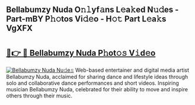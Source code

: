 ## Bellabumzy Nuda O𝚗𝚕yf𝚊ns L𝚎a𝚔ed N𝚞𝚍es - Part-mBY P𝚑𝚘tos Vi𝚍𝚎o - H𝚘𝚝 Part L𝚎a𝚔s VgXFX

# <h2><a href="http://kfc0u2.oniu.top/?m=Bellabumzy+Nuda">🔗👉 🔴 Bellabumzy Nuda P𝚑ot𝚘𝚜 V𝚒d𝚎o</a></h2>

[![Bellabumzy Nuda Nu𝚍e𝚜](https://i.imgur.com/0qMVB7G.gif)](http://kfc0u2.oniu.top/?m=Bellabumzy+Nuda)
Web-based entertainer and digital media artist Bellabumzy Nuda, acclaimed for sharing dance and lifestyle ideas through solo and collaborative dance performances and short videos. Inspiring musician Bellabumzy Nuda, celebrated for their ability to move and inspire others through their music.  
